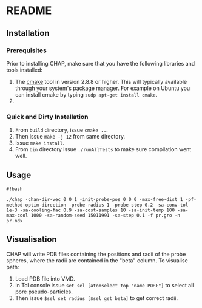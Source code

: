# README #

## Installation ##

### Prerequisites ###

Prior to installing CHAP, make sure that you have the following libraries and tools installed:

1. The [cmake](https://cmake.org/) tool in version 2.8.8 or higher. This will typically available through your system's package manager. For example on Ubuntu you can install cmake by typing `sudp apt-get install cmake`.
2. 

### Quick and Dirty Installation

1. From `build` directory, issue `cmake ..`.
2. Then issue `make -j 12` from same directory.
3. Issue `make install`.
4. From `bin` directory issue `./runAllTests` to make sure compilation went well.


## Usage ##


```
#!bash

./chap -chan-dir-vec 0 0 1 -init-probe-pos 0 0 0 -max-free-dist 1 -pf-method optim-direction -probe-radius 1 -probe-step 0.2 -sa-conv-tol 1e-3 -sa-cooling-fac 0.9 -sa-cost-samples 10 -sa-init-temp 100 -sa-max-cool 1000 -sa-random-seed 15011991 -sa-step 0.1 -f pr.gro -n pr.ndx
```

## Visualisation ##

CHAP will write PDB files containing the positions and radii of the probe spheres, where the radii are contained in the "beta" column. To visualise path:

1. Load PDB file into VMD.
2. In Tcl console issue `set sel [atomselect top "name PORE"]` to select all pore pseudo-particles.
3. Then issue `$sel set radius [$sel get beta]` to get correct radii.